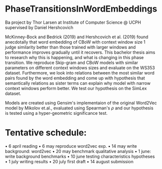 # PhaseTransitionsInWordEmbeddings
Ba project by Thor Larsen at Institute of Computer Science @ UCPH supervised by Daniel Hershcovich

McKinney-Bock and Bedrick (2019) and Hershcovich et al. (2019) found anecdotally that word embedding of CBoW with context window size 1 judge similarity better than those trained with larger windows and performance improves gradually until it recovers. This bachelor thesis aims to research why this is happening, and what is changing in this phase transition. We reproduce Skip-gram and CBoW models with similar parameters on different context windows sizes and evaluate on the WS353 dataset. Furthermore, we look into relations between the most similar word pairs found by the word embedding and come up with hypothesis that semantically relations as sister terms can explain why model with narrow context windows perform better. We test our hypothesis on the SimLex dataset.

Models are created using Gensim's implementaion of the original Word2Vec model by Mikolov et.al., evaluated using Spearman's $\rho$ and our hypothesis is tested using a hyper-geometric significance test.

# Tentative schedule:
   • 6 april reading
   • 6 may reproduce word2vec exp.
   • 14 may write background: word2vec
   • 20 may benchmark qualitative analysis
   • 1 june: write background benchmarks
   • 10 june testing characteristics hypotheses
   • 1 july writing results
   • 20 july first draft
   • 14 august submission
